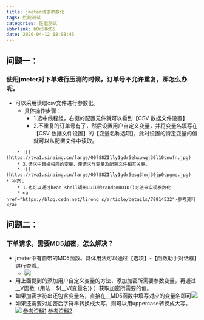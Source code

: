 ```yaml
---
title: jmeter请求参数化
tags: 性能测试
categories: 性能测试
abbrlink: b8d58d05
date: 2020-04-12 18:08:43
---
```

## 问题一：
### 使用jmeter对下单进行压测的时候，订单号不允许重复，那怎么办呢。
* 可以采用读取csv文件进行参数化。
    * 具体操作步骤：
        * 1.选中线程组，右键的配置元件就可以看到【CSV 数据文件设置】
        * 2.不重复的订单号有了，然后设置用户自定义变量，并将变量名填写在【CSV 数据文件设置】的【变量名称选项】，此时设置的特定变量的值就可以从配置文件中读取。
<!-- more -->
        * ![](https://tva1.sinaimg.cn/large/007S8ZIlly1gdr5ehxuwgj30l10cnwfn.jpg)
        * 3.请求中替换相应的变量，使请求与变量及配置文件相互关联。
        * ![](https://tva1.sinaimg.cn/large/007S8ZIlly1gdr5esg3hmj30jp0cpgme.jpg)
    * 补充：
        * 1.也可以通过bean shell调用UUID的randomUUID()方法来实现参数化
        * <a href="https://blog.csdn.net/lirong_s/article/details/79914532">参考资料</a>

## 问题二：
### 下单请求，需要MD5加密，怎么解决？
* jmeter中有自带的MD5函数。具体用法可以通过【选项】-【函数助手对话框】进行查看。
    * ![](https://tva1.sinaimg.cn/large/007S8ZIlly1gdr5f5f1zyj30ke0bwaat.jpg)
* 用上面提到的添加用户自定义变量的方法，添加加密所需要参数变量，再通过__V函数（用法：${__V(变量名)} ）获取加密所需要的值。
* 如果加密字符串还包含变量名，直接在__MD5函数中填写对应的变量名即可![](https://tva1.sinaimg.cn/large/007S8ZIlly1gdr5fe6wqgj305j00swea.jpg)
* 如果还需要对加密后字符串转换成大写，则可以用uppercase转换成大写。
![](https://tva1.sinaimg.cn/large/007S8ZIlly1gdr5fo654wj309v00o0sj.jpg)
<a href="https://www.cnblogs.com/lixiaowei395659729/articles/7223110.html">参考资料1</a>
<a href="http://www.fblinux.com/?p=951">参考资料2</a>
